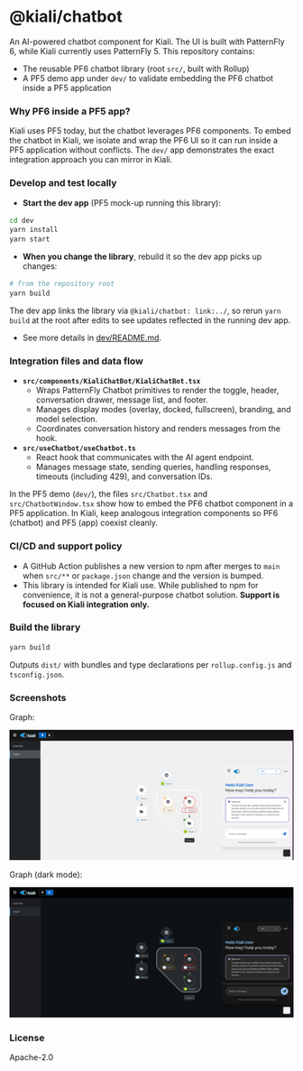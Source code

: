 # @kiali/chatbot

An AI-powered chatbot component for Kiali. The UI is built with PatternFly 6, while Kiali currently uses PatternFly 5. This repository contains:

- The reusable PF6 chatbot library (root `src/`, built with Rollup)
- A PF5 demo app under `dev/` to validate embedding the PF6 chatbot inside a PF5 application

### Why PF6 inside a PF5 app?
Kiali uses PF5 today, but the chatbot leverages PF6 components. To embed the chatbot in Kiali, we isolate and wrap the PF6 UI so it can run inside a PF5 application without conflicts. The `dev/` app demonstrates the exact integration approach you can mirror in Kiali.

### Develop and test locally
- **Start the dev app** (PF5 mock-up running this library):
```bash
cd dev
yarn install
yarn start
```
- **When you change the library**, rebuild it so the dev app picks up changes:
```bash
# from the repository root
yarn build
```
The dev app links the library via `@kiali/chatbot: link:../`, so rerun `yarn build` at the root after edits to see updates reflected in the running dev app.

- See more details in [dev/README.md](dev/README.md).

### Integration files and data flow
- **`src/components/KialiChatBot/KialiChatBot.tsx`**
  - Wraps PatternFly Chatbot primitives to render the toggle, header, conversation drawer, message list, and footer.
  - Manages display modes (overlay, docked, fullscreen), branding, and model selection.
  - Coordinates conversation history and renders messages from the hook.
- **`src/useChatbot/useChatbot.ts`**
  - React hook that communicates with the AI agent endpoint.
  - Manages message state, sending queries, handling responses, timeouts (including 429), and conversation IDs.

In the PF5 demo (`dev/`), the files `src/Chatbot.tsx` and `src/ChatbotWindow.tsx` show how to embed the PF6 chatbot component in a PF5 application. In Kiali, keep analogous integration components so PF6 (chatbot) and PF5 (app) coexist cleanly.

### CI/CD and support policy
- A GitHub Action publishes a new version to npm after merges to `main` when `src/**` or `package.json` change and the version is bumped.
- This library is intended for Kiali use. While published to npm for convenience, it is not a general-purpose chatbot solution. **Support is focused on Kiali integration only.**

### Build the library
```bash
yarn build
```
Outputs `dist/` with bundles and type declarations per `rollup.config.js` and `tsconfig.json`.

### Screenshots

Graph:

![Graph](dev/images/graph.png)

Graph (dark mode):

![Graph – dark mode](dev/images/graph_dark_mode.png)

### License
Apache-2.0
